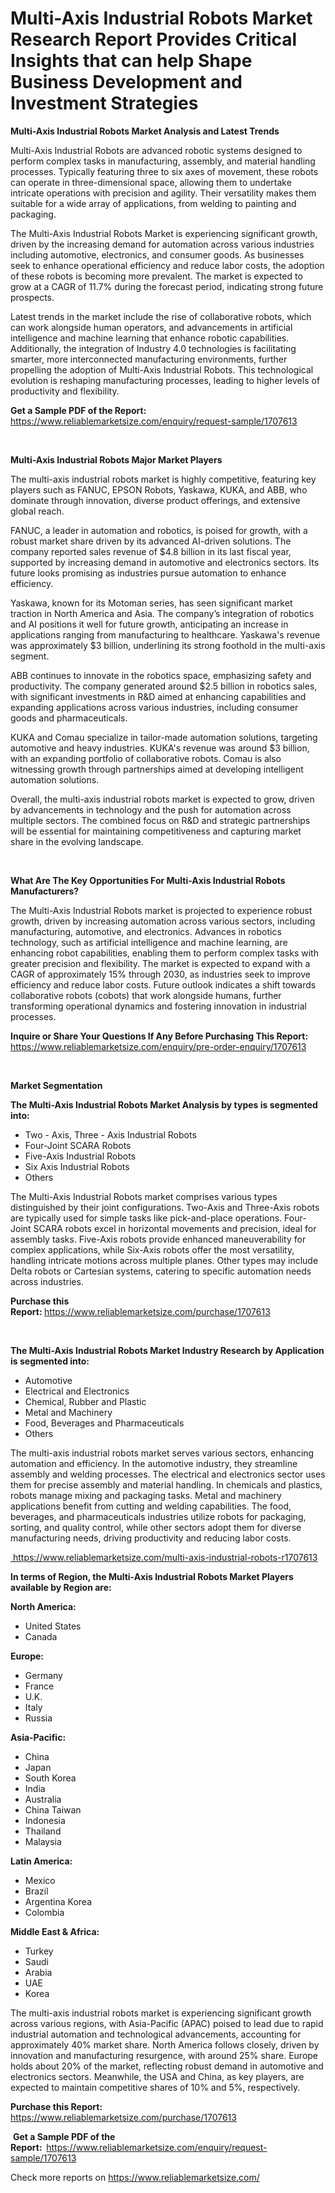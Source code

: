 <p><h1>Multi-Axis Industrial Robots Market Research Report Provides Critical Insights that can help Shape Business Development and Investment Strategies</h1></p><p><strong>Multi-Axis Industrial Robots Market Analysis and Latest Trends</strong></p>
<p><p>Multi-Axis Industrial Robots are advanced robotic systems designed to perform complex tasks in manufacturing, assembly, and material handling processes. Typically featuring three to six axes of movement, these robots can operate in three-dimensional space, allowing them to undertake intricate operations with precision and agility. Their versatility makes them suitable for a wide array of applications, from welding to painting and packaging.</p><p>The Multi-Axis Industrial Robots Market is experiencing significant growth, driven by the increasing demand for automation across various industries including automotive, electronics, and consumer goods. As businesses seek to enhance operational efficiency and reduce labor costs, the adoption of these robots is becoming more prevalent. The market is expected to grow at a CAGR of 11.7% during the forecast period, indicating strong future prospects.</p><p>Latest trends in the market include the rise of collaborative robots, which can work alongside human operators, and advancements in artificial intelligence and machine learning that enhance robotic capabilities. Additionally, the integration of Industry 4.0 technologies is facilitating smarter, more interconnected manufacturing environments, further propelling the adoption of Multi-Axis Industrial Robots. This technological evolution is reshaping manufacturing processes, leading to higher levels of productivity and flexibility.</p></p>
<p><strong>Get a Sample PDF of the Report:&nbsp;</strong> <a href="https://www.reliablemarketsize.com/enquiry/request-sample/1707613?utm_campaign=2460&utm_medium=2&utm_source=Github&utm_content=ia&utm_term=25032025&utm_id=multi-axis-industrial-robots">https://www.reliablemarketsize.com/enquiry/request-sample/1707613</a></p>
<p>&nbsp;</p>
<p><strong>Multi-Axis Industrial Robots Major Market Players</strong></p>
<p><p>The multi-axis industrial robots market is highly competitive, featuring key players such as FANUC, EPSON Robots, Yaskawa, KUKA, and ABB, who dominate through innovation, diverse product offerings, and extensive global reach.</p><p>FANUC, a leader in automation and robotics, is poised for growth, with a robust market share driven by its advanced AI-driven solutions. The company reported sales revenue of $4.8 billion in its last fiscal year, supported by increasing demand in automotive and electronics sectors. Its future looks promising as industries pursue automation to enhance efficiency.</p><p>Yaskawa, known for its Motoman series, has seen significant market traction in North America and Asia. The company’s integration of robotics and AI positions it well for future growth, anticipating an increase in applications ranging from manufacturing to healthcare. Yaskawa's revenue was approximately $3 billion, underlining its strong foothold in the multi-axis segment.</p><p>ABB continues to innovate in the robotics space, emphasizing safety and productivity. The company generated around $2.5 billion in robotics sales, with significant investments in R&D aimed at enhancing capabilities and expanding applications across various industries, including consumer goods and pharmaceuticals.</p><p>KUKA and Comau specialize in tailor-made automation solutions, targeting automotive and heavy industries. KUKA's revenue was around $3 billion, with an expanding portfolio of collaborative robots. Comau is also witnessing growth through partnerships aimed at developing intelligent automation solutions.</p><p>Overall, the multi-axis industrial robots market is expected to grow, driven by advancements in technology and the push for automation across multiple sectors. The combined focus on R&D and strategic partnerships will be essential for maintaining competitiveness and capturing market share in the evolving landscape.</p></p>
<p>&nbsp;</p>
<p><strong>What Are The Key Opportunities For Multi-Axis Industrial Robots Manufacturers?</strong></p>
<p><p>The Multi-Axis Industrial Robots market is projected to experience robust growth, driven by increasing automation across various sectors, including manufacturing, automotive, and electronics. Advances in robotics technology, such as artificial intelligence and machine learning, are enhancing robot capabilities, enabling them to perform complex tasks with greater precision and flexibility. The market is expected to expand with a CAGR of approximately 15% through 2030, as industries seek to improve efficiency and reduce labor costs. Future outlook indicates a shift towards collaborative robots (cobots) that work alongside humans, further transforming operational dynamics and fostering innovation in industrial processes.</p></p>
<p><strong>Inquire or Share Your Questions If Any Before Purchasing This Report:</strong> <a href="https://www.reliablemarketsize.com/enquiry/pre-order-enquiry/1707613?utm_campaign=2460&utm_medium=2&utm_source=Github&utm_content=ia&utm_term=25032025&utm_id=multi-axis-industrial-robots">https://www.reliablemarketsize.com/enquiry/pre-order-enquiry/1707613</a></p>
<p>&nbsp;</p>
<p><strong>Market Segmentation</strong></p>
<p><strong>The Multi-Axis Industrial Robots Market Analysis by types is segmented into:</strong></p>
<p><ul><li>Two - Axis, Three - Axis Industrial Robots</li><li>Four-Joint SCARA Robots</li><li>Five-Axis Industrial Robots</li><li>Six Axis Industrial Robots</li><li>Others</li></ul></p>
<p><p>The Multi-Axis Industrial Robots market comprises various types distinguished by their joint configurations. Two-Axis and Three-Axis robots are typically used for simple tasks like pick-and-place operations. Four-Joint SCARA robots excel in horizontal movements and precision, ideal for assembly tasks. Five-Axis robots provide enhanced maneuverability for complex applications, while Six-Axis robots offer the most versatility, handling intricate motions across multiple planes. Other types may include Delta robots or Cartesian systems, catering to specific automation needs across industries.</p></p>
<p><strong>Purchase this Report:&nbsp;</strong><a href="https://www.reliablemarketsize.com/purchase/1707613?utm_campaign=2460&utm_medium=2&utm_source=Github&utm_content=ia&utm_term=25032025&utm_id=multi-axis-industrial-robots">https://www.reliablemarketsize.com/purchase/1707613</a></p>
<p>&nbsp;</p>
<p><strong>The Multi-Axis Industrial Robots Market Industry Research by Application is segmented into:</strong></p>
<p><ul><li>Automotive</li><li>Electrical and Electronics</li><li>Chemical, Rubber and Plastic</li><li>Metal and Machinery</li><li>Food, Beverages and Pharmaceuticals</li><li>Others</li></ul></p>
<p><p>The multi-axis industrial robots market serves various sectors, enhancing automation and efficiency. In the automotive industry, they streamline assembly and welding processes. The electrical and electronics sector uses them for precise assembly and material handling. In chemicals and plastics, robots manage mixing and packaging tasks. Metal and machinery applications benefit from cutting and welding capabilities. The food, beverages, and pharmaceuticals industries utilize robots for packaging, sorting, and quality control, while other sectors adopt them for diverse manufacturing needs, driving productivity and reducing labor costs.</p></p>
<p><a href="https://www.reliablemarketsize.com/multi-axis-industrial-robots-r1707613?utm_campaign=2460&utm_medium=2&utm_source=Github&utm_content=ia&utm_term=25032025&utm_id=multi-axis-industrial-robots">&nbsp;https://www.reliablemarketsize.com/multi-axis-industrial-robots-r1707613</a></p>
<p><strong>In terms of Region, the Multi-Axis Industrial Robots Market Players available by Region are:</strong></p>
<p>
    <p> <strong> North America: </strong>
        <ul>
            <li>United States</li>
            <li>Canada</li>
        </ul>
        </p> 
    <p> <strong> Europe: </strong>
        <ul>
            <li>Germany</li>
            <li>France</li>
            <li>U.K.</li>
            <li>Italy</li>
            <li>Russia</li>
        </ul>
        </p> 
    <p> <strong> Asia-Pacific: </strong>
        <ul>
            <li>China</li>
            <li>Japan</li>
            <li>South Korea</li>
            <li>India</li>
            <li>Australia</li>
            <li>China Taiwan</li>
            <li>Indonesia</li>
            <li>Thailand</li>
            <li>Malaysia</li>
        </ul>
        </p> 
    <p> <strong> Latin America: </strong>
        <ul>
            <li>Mexico</li>
            <li>Brazil</li>
            <li>Argentina Korea</li>
            <li>Colombia</li>
        </ul>
        </p> 
    <p> <strong> Middle East & Africa: </strong>
        <ul>
            <li>Turkey</li>
            <li>Saudi</li>
            <li>Arabia</li>
            <li>UAE</li>
            <li>Korea</li>
        </ul>
    </p>
    </p>
<p><p>The multi-axis industrial robots market is experiencing significant growth across various regions, with Asia-Pacific (APAC) poised to lead due to rapid industrial automation and technological advancements, accounting for approximately 40% market share. North America follows closely, driven by innovation and manufacturing resurgence, with around 25% share. Europe holds about 20% of the market, reflecting robust demand in automotive and electronics sectors. Meanwhile, the USA and China, as key players, are expected to maintain competitive shares of 10% and 5%, respectively.</p></p>
<p><strong>Purchase this Report: </strong><a href="https://www.reliablemarketsize.com/purchase/1707613?utm_campaign=2460&utm_medium=2&utm_source=Github&utm_content=ia&utm_term=25032025&utm_id=multi-axis-industrial-robots">https://www.reliablemarketsize.com/purchase/1707613</a></p>
<p>&nbsp;<strong>Get a Sample PDF of the Report:&nbsp;&nbsp;</strong><a href="https://www.reliablemarketsize.com/enquiry/request-sample/1707613?utm_campaign=2460&utm_medium=2&utm_source=Github&utm_content=ia&utm_term=25032025&utm_id=multi-axis-industrial-robots">https://www.reliablemarketsize.com/enquiry/request-sample/1707613</a></p>
<p><strong></strong></p>
<p>Check more reports on <a href="https://www.reliablemarketsize.com/?utm_campaign=2460&utm_medium=2&utm_source=Github&utm_content=ia&utm_term=25032025&utm_id=multi-axis-industrial-robots">https://www.reliablemarketsize.com/</a></p>